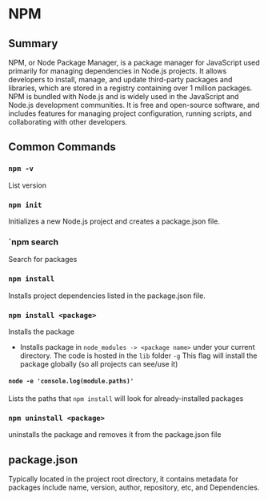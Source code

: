 # NPM
## Summary
NPM, or Node Package Manager, is a package manager for JavaScript used primarily for managing dependencies in Node.js projects. It allows developers to install, manage, and update third-party packages and libraries, which are stored in a registry containing over 1 million packages. 
NPM is bundled with Node.js and is widely used in the JavaScript and Node.js development communities. It is free and open-source software, and includes features for managing project configuration, running scripts, and collaborating with other developers.

## Common Commands
### `npm -v` 
List version

### `npm init`
Initializes a new Node.js project and creates a package.json file.
### `npm search <name>
Search for packages

### `npm install`
Installs project dependencies listed in the package.json file.

### `npm install <package>`
Installs the package
- Installs package in `node_modules -> <package name>` under your current directory.  The code is hosted in the `lib` folder
`-g`
This flag will install the package globally (so all projects can see/use it)

#### `node -e 'console.log(module.paths)'`
Lists the paths that `npm install` will look for already-installed packages

### `npm uninstall <package>`
uninstalls the package and removes it from the package.json file
## package.json
Typically located in the project root directory, it contains metadata for packages include name, version, author, repository, etc, and Dependencies.
